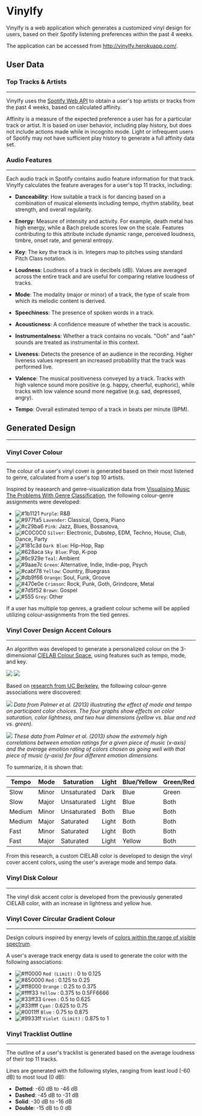 # **Vinylfy**
Vinylfy is a web application which generates a customized vinyl design for users, based on their Spotify listening preferences within the past 4 weeks. 

The application can be accessed from http://vinylfy.herokuapp.com/.

## **User Data**

### **Top Tracks & Artists**
---
Vinylfy uses the [Spotify Web API](https://developer.spotify.com/documentation/web-api/) to obtain a user's top artists or tracks from the past 4 weeks, based on calculated affinity. 

Affinity is a measure of the expected preference a user has for a particular track or artist. It is based on user behavior, including play history, but does not include actions made while in incognito mode. Light or infrequent users of Spotify may not have sufficient play history to generate a full affinity data set.

### **Audio Features**
---
Each audio track in Spotify contains audio feature information for that track. Vinylfy calculates the feature averages for a user's top 11 tracks, including: 

- **Danceability**: How suitable a track is for dancing based on a combination of musical elements including tempo, rhythm stability, beat strength, and overall regularity.

- **Energy**: Measure of intensity and activity. For example, death metal has high energy, while a Bach prelude scores low on the scale. Features contributing to this attribute include dynamic range, perceived loudness, timbre, onset rate, and general entropy.

- **Key**: The key the track is in. Integers map to pitches using standard Pitch Class notation.

- **Loudness**: Loudness of a track in decibels (dB). Values are averaged across the entire track and are useful for comparing relative loudness of tracks. 

- **Mode**: The modality (major or minor) of a track, the type of scale from which its melodic content is derived.

- **Speechiness**: The presence of spoken words in a track.

- **Acousticness**: A confidence measure of whether the track is acoustic.

- **Instrumentalness**: Whether a track contains no vocals. "Ooh" and "aah" sounds are treated as instrumental in this context. 

- **Liveness**: Detects the presence of an audience in the recording. Higher liveness values represent an increased probability that the track was performed live.

- **Valence**: The musical positiveness conveyed by a track. Tracks with high valence sound more positive (e.g. happy, cheerful, euphoric), while tracks with low valence sound more negative (e.g. sad, depressed, angry).

- **Tempo**: Overall estimated tempo of a track in beats per minute (BPM).

## **Generated Design**
___

### **Vinyl Cover Colour**
---
The colour of a user's vinyl cover is generated based on their most listened to genre, calculated from a user's top 10 artists.

Inspired by reasearch and genre-visualization data from
[Visualising Music The Problems With Genre Classification](https://mastersofmedia.hum.uva.nl/blog/2011/04/26/visualising-music-the-problems-with-genre-classification/#:~:text=Rock%20is%20red%2C%20metal%20is,Light%20grey%20vertices%20are%20unclassified), the following colour-genre assignments were developed:
- ![#1b1121](https://placehold.co/15x15/1b1121/1b1121.png) `Purple`: R&B
- ![#977fa5](https://placehold.co/15x15/977fa5/977fa5.png) `Lavender`: Classical, Opera, Piano
- ![#c29ba6](https://placehold.co/15x15/c29ba6/c29ba6.png) `Pink`: Jazz, Blues, Bossanova, 
- ![#C0C0C0](https://placehold.co/15x15/C0C0C0/C0C0C0.png) `Silver`: Electronic, Dubstep, EDM, Techno, House, Club, Dance, Party
- ![#181c3d](https://placehold.co/15x15/181c3d/181c3d.png) `Dark Blue`: Hip-Hop, Rap
- ![#628aca](https://placehold.co/15x15/628aca/628aca.png) `Sky Blue`: Pop, K-pop 
- ![#6c929e](https://placehold.co/15x15/6c929e/6c929e.png) `Teal`: Ambient
- ![#9aae7c](https://placehold.co/15x15/9aae7c/9aae7c.png) `Green`: Alternative, Indie, Indie-pop, Psych
- ![#cabf78](https://placehold.co/15x15/cabf78/cabf78.png) `Yellow`: Country, Bluegrass
- ![#db9f66](https://placehold.co/15x15/db9f66/db9f66.png) `Orange`: Soul, Funk, Groove
- ![#470e0e](https://placehold.co/15x15/470e0e/470e0e.png) `Crimson`: Rock, Punk, Goth, Grindcore, Metal
- ![#7d5f52](https://placehold.co/15x15/7d5f52/7d5f52.png) `Brown`: Gospel
- ![#555](https://placehold.co/15x15/555/555.png) `Grey`: Other

If a user has multiple top genres, a gradient colour scheme will be applied utilizing colour-assignments from the tied genres.

### **Vinyl Cover Design Accent Colours**
---
An algorithm was developed to generate a personalized colour on the 3-dimensional [CIELAB Colour Space](https://en.wikipedia.org/wiki/CIELAB_color_space), using features such as tempo, mode, and key.

![](./static/imgs/docs/CIELAB-color-space.jpeg)
![](./static/imgs/docs/hue-angle-and-chroma.jpg)

Based on [research from UC Berkeley](https://escholarship.org/uc/item/7px9h0gg), the following colour-genre associations were discovered:

![](./static/imgs/docs/major-minor.jpeg) *Data from Palmer et al. (2013) illustrating the effect of mode and tempo on participant color choices. The four graphs show effects on color saturation, color lightness, and two hue dimensions (yellow vs. blue and red vs. green).*

![](./static/imgs/docs/emotional-ratings.jpeg) *These data from Palmer et al. (2013) show the extremely high correlations between emotion ratings for a given piece of music (x-axis) and the average emotion rating of colors chosen as going well with that piece of music (y-axis) for four different emotion dimensions.*


To summarize, it is shown that:

| Tempo  | Mode  | Saturation  | Light | Blue/Yellow | Green/Red |
|--------|-------|-------------|-------|-------------|-----------|
| Slow   | Minor | Unsaturated | Dark  | Blue        | Green     |
| Slow   | Major | Unsaturated | Light | Blue        | Both      |
| Medium | Minor | Unsaturated | Both  | Blue        | Both      |
| Medium | Major | Saturated   | Light | Both        | Both      |
| Fast   | Minor | Saturated   | Light | Both        | Both      |
| Fast   | Major | Saturated   | Light | Yellow      | Both      |

From this research, a custom CIELAB color is developed to design the vinyl cover accent colors, using the user's average mode and tempo data.

### **Vinyl Disk Colour**
---
The vinyl disk accent color is developed from the previously generated CIELAB color, with an increase in lightness and yellow hue.

### **Vinyl Cover Circular Gradient Colour**
___

Design colours inspired by energy levels of [colors within the range of visible spectrum](https://www.britannica.com/science/color/The-visible-spectrum).

A user's average track energy data is used to generate the color with the following associations:
- ![#ff0000](https://placehold.co/15x15/ff0000/ff0000.png) `Red (Limit)` : 0 to 0.125
-  ![#850000](https://placehold.co/15x15/850000/850000.png) `Red` : 0.125 to 0.25
-  ![#ff8000](https://placehold.co/15x15/ff8000/ff8000.png) `Orange` : 0.25 to 0.375
-  ![#ffff33](https://placehold.co/15x15/ffff33/ffff33.png) `Yellow` : 0.375 to 0.5FF6666
-  ![#33ff33](https://placehold.co/15x15/33ff33/33ff33.png) `Green` : 0.5 to 0.625 
-  ![#33ffff](https://placehold.co/15x15/33ffff/33ffff.png) `Cyan` : 0.625 to 0.75
-  ![#0011ff](https://placehold.co/15x15/0011ff/0011ff.png) `Blue` : 0.75 to 0.875
-  ![#9933ff](https://placehold.co/15x15/9933ff/9933ff.png) `Violet (Limit)` : 0.875 to 1

### **Vinyl Tracklist Outline**
---

The outline of a user's tracklist is generated based on the average loudness of their top 11 tracks.

Lines are generated with the following styles, ranging from least loud (-60 dB) to most loud (0 dB): 
- **Dotted**: -60 dB to -46 dB
- **Dashed**: -45 dB to -31 dB
- **Solid**: -30 dB to -16 dB
- **Double**: -15 dB to 0 dB

